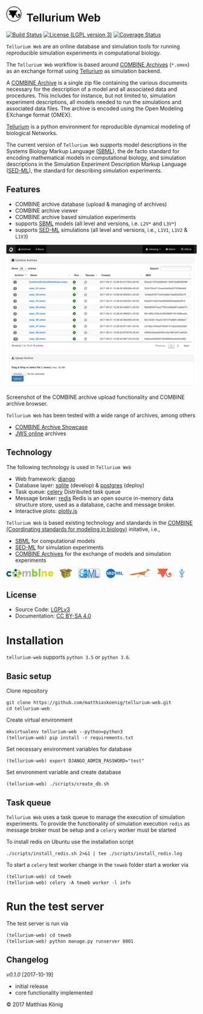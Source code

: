 <h1><img title="tellurium logo" src="./teweb/combine/static/combine/images/logos/te-web.png" height="40" />&nbsp;&nbsp;Tellurium Web</h1>

[![Build Status](https://travis-ci.org/matthiaskoenig/tellurium-web.svg?branch=develop)](https://travis-ci.org/matthiaskoenig/tellurium-web)
[![License (LGPL version 3)](https://img.shields.io/badge/license-LGPLv3.0-blue.svg?style=flat-square)](http://opensource.org/licenses/LGPL-3.0)
[![Coverage Status](https://coveralls.io/repos/github/matthiaskoenig/tellurium-web/badge.svg?branch=master)](https://coveralls.io/github/matthiaskoenig/tellurium-web?branch=master)

 
`Tellurium Web` are an online database and simulation tools for running reproducible simulation experiments in computational biology. 
 
The `Tellurium Web` workflow is based around [COMBINE Archives](http://co.mbine.org/documents/archive) (`*.omex`)
as an exchange format using [Tellurium](http://tellurium.analogmachine.org/) as simulation backend. 

A [COMBINE Archive](http://co.mbine.org/documents/archive) is a single zip file containing the various documents 
necessary for the description of a model and all associated data and procedures. 
This includes for instance, but not limited to, simulation experiment descriptions, 
all models needed to run the simulations and associated data files. 
The archive is encoded using the Open Modeling EXchange format (OMEX).

[Tellurium](http://tellurium.analogmachine.org/) is a python environment for reproducible dynamical modeling 
of biological Networks. 

The current version of `Tellurium Web` supports model descriptions in the Systems Biology Markup Language ([SBML](http://sbml.org)), 
the de facto standard for encoding mathematical models in computational biology, and simulation descriptions in 
the Simulation Experiment Description Markup Language ([SED-ML](http://sed-ml.org)), the standard for describing
simulation experiments. 

## Features
- COMBINE archive database (upload & managing of archives)
- COMBINE archive viewer
- COMBINE archive based simulation experiments
- supports [SBML](http://sbml.org) models (all level and versions, i.e. `L2V*` and `L3V*`)
- supports [SED-ML](http://sed-ml.org) simulations (all level and versions, i.e., `L1V1`, `L1V2` & `L1V3`)

<img title="Screenshot Tellurium Web Tools" src="./docs/images/screenshot-0.1.png" width="800" />

Screenshot of the COMBINE archive upload functionality and COMBINE archive browser.

`Tellurium Web` has been tested with a wide range of archives, among others 
- [COMBINE Archive Showcase](https://github.com/SemsProject/CombineArchiveShowCase)
- [JWS online](https://jjj.bio.vu.nl/) archives

## Technology
The following technology is used in `Tellurium Web`
* Web framework: [django](https://www.djangoproject.com/)
* Database layer: [sqlite](https://www.sqlite.org/) (develop) & [postgres](https://www.postgresql.org/) (deploy)
* Task queue: [celery](http://www.celeryproject.org/) Distributed task queue
* Message broker: [redis](https://redis.io/) Redis is an open source in-memory data structure store, used as a database, cache and message broker.
* Interactive plots: [plotly.js](https://github.com/plotly/plotly.js)

`Tellurium Web` is based existing technology and standards in the [COMBINE (Coordinating standards for modeling in biology)](http://co.mbine.org/) 
initative, i.e., 
* [SBML](http://sbml.org) for computational models
* [SED-ML](http://sed-ml.org) for simulation experiments
* [COMBINE Archives](http://co.mbine.org/documents/archive) for the exchange of models and simulation experiments

<a href="http://co.mbine.org/" alt="COMBINE" target="_blank"><img src="./docs/images/logos/combine.png" height="25"></a> &nbsp;&nbsp;
<a href="http://co.mbine.org/documents/archive" alt="COMBINE archive format" target="_blank"><img src="./docs/images/logos/omex.png" height="25"></a> &nbsp;&nbsp;
<a href="http://sbml.org" alt="SBML" target="_blank"><img src="./docs/images/logos/sbml.png" height="25"></a> &nbsp;&nbsp;
<a href="http://sed-ml.org" alt="SED-ML" target="_blank"><img src="./docs/images/logos/sedml.png" height="25"></a> &nbsp;&nbsp;
<a href="http://libroadrunner.org/" alt="libroadrunner" target="_blank"><img src="./docs/images/logos/libroadrunner.jpg" height="25"></a> &nbsp;&nbsp;
<a href="http://tellurium.analogmachine.org/" alt="Tellurium" target="_blank"><img src="./docs/images/logos/te.png" height="25"></a> &nbsp;&nbsp;
<a href="http://antimony.sourceforge.net//" alt="Antimony" target="_blank"><img src="./docs/images/logos/antimony.png" height="25"></a> &nbsp;&nbsp;

## License
* Source Code: [LGPLv3](http://opensource.org/licenses/LGPL-3.0)
* Documentation: [CC BY-SA 4.0](http://creativecommons.org/licenses/by-sa/4.0/)


# Installation
`tellurium-web` supports `python 3.5` or `python 3.6`.

## Basic setup
Clone repository
```
git clone https://github.com/matthiaskoenig/tellurium-web.git
cd tellurium-web
```
Create virtual environment
```
mkvirtualenv tellurium-web --python=python3
(tellurium-web) pip install -r requirements.txt
```
Set necessary environment variables for database
```
(tellurium-web) export DJANGO_ADMIN_PASSWORD="test"
```
Set environment variable and create database
```
(tellurium-web) ./scripts/create_db.sh
```

## Task queue
`Tellurium Web` uses a task queue to manage the execution of simulation experiments. 
To provide the functionality of simulation execution `redis` as message broker must be setup 
and a `celery` worker must be started

To install redis on Ubuntu use the installation script
```
./scripts/install_redis.sh 2>&1 | tee ./scripts/install_redis.log
```

To start a `celery` test worker change in the `teweb` folder start a worker via
```
(tellurium-web) cd teweb
(tellurium-web) celery -A teweb worker -l info
```

# Run the test server
The test server is run via
```
(tellurium-web) cd teweb
(tellurium-web) python manage.py runserver 8001
```

## Changelog
*v0.1.0* [2017-10-19]
- initial release
- core functionality implemented


&copy; 2017 Matthias König
